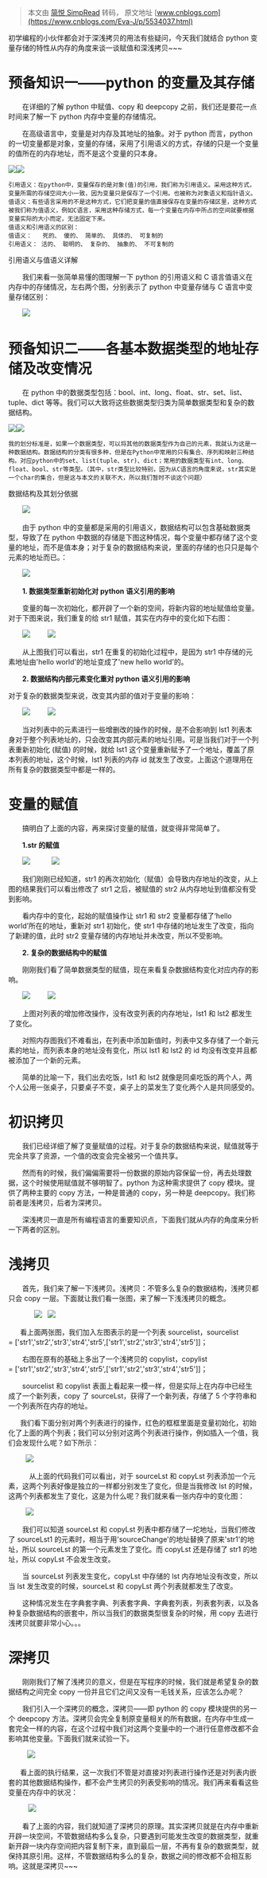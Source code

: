 > 本文由 [简悦 SimpRead](http://ksria.com/simpread/) 转码， 原文地址 [www.cnblogs.com](https://www.cnblogs.com/Eva-J/p/5534037.html)

 初学编程的小伙伴都会对于深浅拷贝的用法有些疑问，今天我们就结合 python 变量存储的特性从内存的角度来谈一谈赋值和深浅拷贝~~~

预备知识一——python 的变量及其存储
=====================

　　在详细的了解 python 中赋值、copy 和 deepcopy 之前，我们还是要花一点时间来了解一下 python 内存中变量的存储情况。

　　在高级语言中，变量是对内存及其地址的抽象。对于 python 而言，python 的一切变量都是对象，变量的存储，采用了引用语义的方式，存储的只是一个变量的值所在的内存地址，而不是这个变量的只本身。

![](https://images.cnblogs.com/OutliningIndicators/ContractedBlock.gif)![](https://images.cnblogs.com/OutliningIndicators/ExpandedBlockStart.gif)

```
引用语义：在python中，变量保存的是对象(值)的引用，我们称为引用语义。采用这种方式，变量所需的存储空间大小一致，因为变量只是保存了一个引用。也被称为对象语义和指针语义。
值语义：有些语言采用的不是这种方式，它们把变量的值直接保存在变量的存储区里，这种方式被我们称为值语义，例如C语言，采用这种存储方式，每一个变量在内存中所占的空间就要根据变量实际的大小而定，无法固定下来。
值语义和引用语义的区别：
值语义：   死的、 傻的、 简单的、 具体的、 可复制的
引用语义： 活的、 聪明的、 复杂的、 抽象的、 不可复制的
```

引用语义与值语义详解

　　我们来看一张简单易懂的图理解一下 python 的引用语义和 C 语言值语义在内存中的存储情况，左右两个图，分别表示了 python 中变量存储与 C 语言中变量存储区别：

　　![](https://images2015.cnblogs.com/blog/827651/201605/827651-20160527175854147-988650276.png)

预备知识二——各基本数据类型的地址存储及改变情况
========================

　　在 python 中的数据类型包括：bool、int、long、float、str、set、list、tuple、dict 等等。我们可以大致将这些数据类型归类为简单数据类型和复杂的数据结构。

![](https://images.cnblogs.com/OutliningIndicators/ContractedBlock.gif)![](https://images.cnblogs.com/OutliningIndicators/ExpandedBlockStart.gif)

```
我的划分标准是，如果一个数据类型，可以将其他的数据类型作为自己的元素，我就认为这是一种数据结构。数据结构的分类有很多种，但是在Python中常用的只有集合、序列和映射三种结构。对应python中的set、list(tuple、str)、dict；常用的数据类型有int、long、float、bool、str等类型。（其中，str类型比较特别，因为从C语言的角度来说，str其实是一个char的集合，但是这与本文的关联不大，所以我们暂时不谈这个问题）
```

数据结构及其划分依据

　　![](https://images2015.cnblogs.com/blog/827651/201605/827651-20160527181535709-1116581643.png)

　　由于 python 中的变量都是采用的引用语义，数据结构可以包含基础数据类型，导致了在 python 中数据的存储是下图这种情况，每个变量中都存储了这个变量的地址，而不是值本身；对于复杂的数据结构来说，里面的存储的也只只是每个元素的地址而已。：

　　![](https://images2015.cnblogs.com/blog/827651/201606/827651-20160604111832508-563328394.png)

　　**1. 数据类型重新初始化对 python 语义引用的影响**

　　变量的每一次初始化，都开辟了一个新的空间，将新内容的地址赋值给变量。对于下图来说，我们重复的给 str1 赋值，其实在内存中的变化如下右图：

　　![](https://images2015.cnblogs.com/blog/827651/201606/827651-20160604112238086-267113508.png)         ![](https://images2015.cnblogs.com/blog/827651/201606/827651-20160604112347867-766069100.png)

　　从上图我们可以看出，str1 在重复的初始化过程中，是因为 str1 中存储的元素地址由'hello world'的地址变成了'new hello world'的。

　　**2. 数据结构内部元素变化重对 python 语义引用的影响**

 对于复杂的数据类型来说，改变其内部的值对于变量的影响：

　　![](https://images2015.cnblogs.com/blog/827651/201606/827651-20160604112134446-917948005.png)         ![](https://images2015.cnblogs.com/blog/827651/201606/827651-20160604112042555-898311995.png)

　　当对列表中的元素进行一些增删改的操作的时候，是不会影响到 lst1 列表本身对于整个列表地址的，只会改变其内部元素的地址引用。可是当我们对于一个列表重新初始化 (赋值) 的时候，就给 lst1 这个变量重新赋予了一个地址，覆盖了原本列表的地址，这个时候，lst1 列表的内存 id 就发生了改变。上面这个道理用在所有复杂的数据类型中都是一样的。

**变量的赋值**
=========

　　搞明白了上面的内容，再来探讨变量的赋值，就变得非常简单了。

　　**1.str 的赋值**

　　![](https://images2015.cnblogs.com/blog/827651/201606/827651-20160604113532711-612161501.png)           ![](https://images2015.cnblogs.com/blog/827651/201606/827651-20160604113614633-775552336.png)

　　我们刚刚已经知道，str1 的再次初始化（赋值）会导致内存地址的改变，从上图的结果我们可以看出修改了 str1 之后，被赋值的 str2 从内存地址到值都没有受到影响。

　　看内存中的变化，起始的赋值操作让 str1 和 str2 变量都存储了‘hello world’所在的地址，重新对 str1 初始化，使 str1 中存储的地址发生了改变，指向了新建的值，此时 str2 变量存储的内存地址并未改变，所以不受影响。

　　**2. 复杂的数据结构中的赋值**

　　刚刚我们看了简单数据类型的赋值，现在来看复杂数据结构变化对应内存的影响。

　　![](https://images2015.cnblogs.com/blog/827651/201606/827651-20160604113716539-291625633.png)         ![](https://images2015.cnblogs.com/blog/827651/201606/827651-20160604113818821-1310647063.png)

　　上图对列表的增加修改操作，没有改变列表的内存地址，lst1 和 lst2 都发生了变化。

　　对照内存图我们不难看出，在列表中添加新值时，列表中又多存储了一个新元素的地址，而列表本身的地址没有变化，所以 lst1 和 lst2 的 id 均没有改变并且都被添加了一个新的元素。

　　简单的比喻一下，我们出去吃饭，lst1 和 lst2 就像是同桌吃饭的两个人，两个人公用一张桌子，只要桌子不变，桌子上的菜发生了变化两个人是共同感受的。

**初识拷贝**
========

　　我们已经详细了解了变量赋值的过程。对于复杂的数据结构来说，赋值就等于完全共享了资源，一个值的改变会完全被另一个值共享。

　　然而有的时候，我们偏偏需要将一份数据的原始内容保留一份，再去处理数据，这个时候使用赋值就不够明智了。python 为这种需求提供了 copy 模块。提供了两种主要的 copy 方法，一种是普通的 copy，另一种是 deepcopy。我们称前者是浅拷贝，后者为深拷贝。

　　深浅拷贝一直是所有编程语言的重要知识点，下面我们就从内存的角度来分析一下两者的区别。

浅拷贝
===

　　首先，我们来了解一下浅拷贝。浅拷贝：不管多么复杂的数据结构，浅拷贝都只会 copy 一层。下面就让我们看一张图，来了解一下浅浅拷贝的概念。

      　　![](https://images2015.cnblogs.com/blog/827651/201606/827651-20160602210200508-1765161089.png)   ![](https://images2015.cnblogs.com/blog/827651/201606/827651-20160602210530258-430884481.png)

      看上面两张图，我们加入左图表示的是一个列表 sourcelist，sourcelist = ['str1','str2','str3','str4','str5',['str1','str2','str3','str4','str5']]；

　　右图在原有的基础上多出了一个浅拷贝的 copylist，copylist = ['str1','str2','str3','str4','str5',['str1','str2','str3','str4','str5']]；

　　sourcelist 和 copylist 表面上看起来一模一样，但是实际上在内存中已经生成了一个新列表，copy 了 sourceLst，获得了一个新列表，存储了 5 个字符串和一个列表所在内存的地址。

      我们看下面分别对两个列表进行的操作，红色的框框里面是变量初始化，初始化了上面的两个列表；我们可以分别对这两个列表进行操作，例如插入一个值，我们会发现什么呢？如下所示：

         ![](https://images2015.cnblogs.com/blog/827651/201606/827651-20160602221139336-5831623.png)

　　　从上面的代码我们可以看出，对于 sourceLst 和 copyLst 列表添加一个元素，这两个列表好像是独立的一样都分别发生了变化，但是当我修改 lst 的时候，这两个列表都发生了变化，这是为什么呢？我们就来看一张内存中的变化图：

         ![](https://images2015.cnblogs.com/blog/827651/201606/827651-20160602221753180-1996111873.png)

　　我们可以知道 sourceLst 和 copyLst 列表中都存储了一坨地址，当我们修改了 sourceLst1 的元素时，相当于用'sourceChange'的地址替换了原来'str1'的地址，所以 sourceLst 的第一个元素发生了变化。而 copyLst 还是存储了 str1 的地址，所以 copyLst 不会发生改变。

　　当 sourceLst 列表发生变化，copyLst 中存储的 lst 内存地址没有改变，所以当 lst 发生改变的时候，sourceLst 和 copyLst 两个列表就都发生了改变。

　　这种情况发生在字典套字典、列表套字典、字典套列表，列表套列表，以及各种复杂数据结构的嵌套中，所以当我们的数据类型很复杂的时候，用 copy 去进行浅拷贝就要非常小心。。。

深拷贝
===

　　刚刚我们了解了浅拷贝的意义，但是在写程序的时候，我们就是希望复杂的数据结构之间完全 copy 一份并且它们之间又没有一毛钱关系，应该怎么办呢？

　　我们引入一个深拷贝的概念，深拷贝——即 python 的 copy 模块提供的另一个 deepcopy 方法。深拷贝会完全复制原变量相关的所有数据，在内存中生成一套完全一样的内容，在这个过程中我们对这两个变量中的一个进行任意修改都不会影响其他变量。下面我们就来试验一下。

　      ![](https://images2015.cnblogs.com/blog/827651/201606/827651-20160603174854602-172860152.png)

      看上面的执行结果，这一次我们不管是对直接对列表进行操作还是对列表内嵌套的其他数据结构操作，都不会产生拷贝的列表受影响的情况。我们再来看看这些变量在内存中的状况：

　　   ![](https://images2015.cnblogs.com/blog/827651/201606/827651-20160603185621055-570311680.png)

　　看了上面的内容，我们就知道了深拷贝的原理。其实深拷贝就是在内存中重新开辟一块空间，不管数据结构多么复杂，只要遇到可能发生改变的数据类型，就重新开辟一块内存空间把内容复制下来，直到最后一层，不再有复杂的数据类型，就保持其原引用。这样，不管数据结构多么的复杂，数据之间的修改都不会相互影响。这就是深拷贝~~~